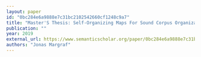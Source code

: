 ```yaml
---
layout: paper
id: "0bc284e6a9888e7c31bc2102542660cf1248c9a7"
title: "Master'S Thesis: Self-Organizing Maps For Sound Corpus Organization"
publication: ""
year: 2019
external_url: https://www.semanticscholar.org/paper/0bc284e6a9888e7c31bc2102542660cf1248c9a7
authors: "Jonas Margraf"
---
```

